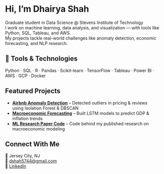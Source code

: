 #  Hi, I’m Dhairya Shah

Graduate student in Data Science @ Stevens Institute of Technology  
I work on machine learning, data analysis, and visualization — with tools like Python, SQL, Tableau, and AWS.  
My projects tackle real-world challenges like anomaly detection, economic forecasting, and NLP research.

## 🔧 Tools & Technologies
Python · SQL · R · Pandas · Scikit-learn · TensorFlow · Tableau · Power BI · AWS · GCP · Docker

## Featured Projects
- **[Airbnb Anomaly Detection](https://github.com/your-repo-link)** – Detected outliers in pricing & reviews using Isolation Forest & DBSCAN  
- **[Macroeconomic Forecasting](https://github.com/your-repo-link)** – Built LSTM models to predict GDP & inflation trends  
- **[ML Research Paper Code](https://github.com/your-repo-link)** – Code behind my published research on macroeconomic modeling

## Connect With Me
📍 Jersey City, NJ  
📧 dshah5744@gmail.com  
🔗 [LinkedIn](https://www.linkedin.com/in/dhairya-shah-b00b111b6)
